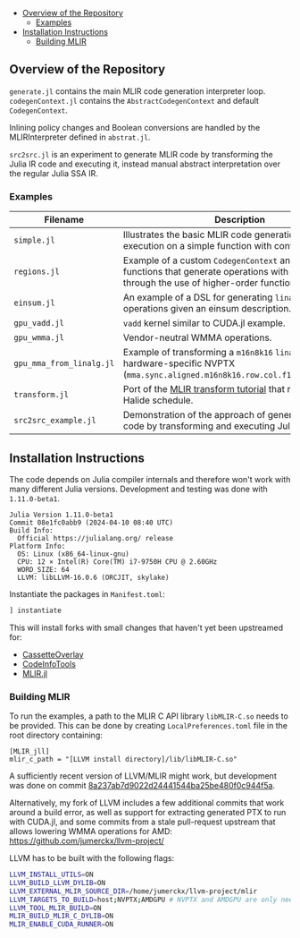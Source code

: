 - [Overview of the Repository](#overview-of-the-repository)
  - [Examples](#examples)
- [Installation Instructions](#installation-instructions)
  - [Building MLIR](#building-mlir)


## Overview of the Repository

`generate.jl` contains the main MLIR code generation interpreter loop.
`codegenContext.jl` contains the `AbstractCodegenContext` and default `CodegenContext`.

Inlining policy changes and Boolean conversions are handled by the MLIRInterpreter defined in `abstrat.jl`.

`src2src.jl` is an experiment to generate MLIR code by transforming the Julia IR code and executing it, instead manual abstract interpretation over the regular Julia SSA IR.

### Examples

|Filename|Description|
|----------------|---|
| `simple.jl`    |Illustrates the basic MLIR code generation process + execution on a simple function with control flow.|
| `regions.jl`   |Example of a custom `CodegenContext` and intrinsic functions that generate operations with regions through the use of higher-order functions.|
| `einsum.jl`    | An example of a DSL for generating `linalg.generic` operations given an einsum description. |
| `gpu_vadd.jl`  |`vadd` kernel similar to CUDA.jl example.|
| `gpu_wmma.jl`  |Vendor-neutral WMMA operations.|
| `gpu_mma_from_linalg.jl` | Example of transforming a `m16n8k16` `linalg.matmul` into hardware-specific NVPTX (`mma.sync.aligned.m16n8k16.row.col.f16.f16.f16.f16`).|
| `transform.jl` |Port of the [MLIR transform tutorial](https://mlir.llvm.org/docs/Tutorials/transform/ChH/) that reproduces a Halide schedule.|
|`src2src_example.jl` | Demonstration of the approach of generating MLIR code by transforming and executing Julia SSA IR. |


## Installation Instructions
The code depends on Julia compiler internals and therefore won't work with many different Julia versions.
Development and testing was done with `1.11.0-beta1`.
```
Julia Version 1.11.0-beta1
Commit 08e1fc0abb9 (2024-04-10 08:40 UTC)
Build Info:
  Official https://julialang.org/ release
Platform Info:
  OS: Linux (x86_64-linux-gnu)
  CPU: 12 × Intel(R) Core(TM) i7-9750H CPU @ 2.60GHz
  WORD_SIZE: 64
  LLVM: libLLVM-16.0.6 (ORCJIT, skylake)
```
Instantiate the packages in `Manifest.toml`:
```jl
] instantiate
```

This will install forks with small changes that haven't yet been upstreamed for:
* [CassetteOverlay](https://github.com/jumerckx/CassetteOverlay.jl.git)
* [CodeInfoTools](https://github.com/jumerckx/CodeInfoTools.jl.git)
* [MLIR.jl](https://github.com/jumerckx/MLIR.jl.git)

### Building MLIR

To run the examples, a path to the MLIR C API library `libMLIR-C.so` needs to be provided.
This can be done by creating `LocalPreferences.toml` file in the root directory containing:
```
[MLIR_jll]
mlir_c_path = "[LLVM install directory]/lib/libMLIR-C.so"
```

A sufficiently recent version of LLVM/MLIR might work, but development was done on commit [8a237ab7d9022d24441544ba25be480f0c944f5a](https://github.com/llvm/llvm-project/commits/8a237ab7d9022d24441544ba25be480f0c944f5a).

Alternatively, my fork of LLVM includes a few additional commits that work around a build error, as well as support for extracting generated PTX to run with CUDA.jl, and some commits from a stale pull-request upstream that allows lowering WMMA operations for AMD: https://github.com/jumerckx/llvm-project/

LLVM has to be built with the following flags:
```sh
LLVM_INSTALL_UTILS=ON
LLVM_BUILD_LLVM_DYLIB=ON
LLVM_EXTERNAL_MLIR_SOURCE_DIR=/home/jumerckx/llvm-project/mlir
LLVM_TARGETS_TO_BUILD=host;NVPTX;AMDGPU # NVPTX and AMDGPU are only needed for NVIDIA and AMD GPUs respectively.
LLVM_TOOL_MLIR_BUILD=ON
MLIR_BUILD_MLIR_C_DYLIB=ON
MLIR_ENABLE_CUDA_RUNNER=ON
```